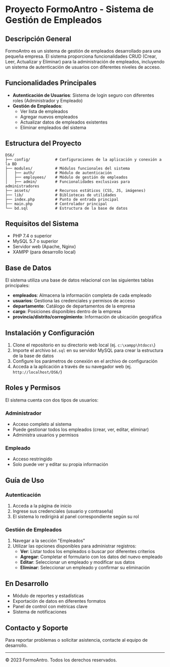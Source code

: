 # Proyecto FormoAntro - Sistema de Gestión de Empleados

## Descripción General

FormoAntro es un sistema de gestión de empleados desarrollado para una pequeña empresa. El sistema proporciona funcionalidades CRUD (Crear, Leer, Actualizar y Eliminar) para la administración de empleados, incluyendo un sistema de autenticación de usuarios con diferentes niveles de acceso.

## Funcionalidades Principales

- **Autenticación de Usuarios**: Sistema de login seguro con diferentes roles (Administrador y Empleado)
- **Gestión de Empleados**:
  - Ver lista de empleados
  - Agregar nuevos empleados
  - Actualizar datos de empleados existentes
  - Eliminar empleados del sistema

## Estructura del Proyecto

```
DS6/
├── config/           # Configuraciones de la aplicación y conexión a la BD
├── modules/          # Módulos funcionales del sistema
│   ├── auth/         # Módulo de autenticación
│   ├── employees/    # Módulo de gestión de empleados
│   ├── admin/        # Funcionalidades exclusivas para administradores
├── assets/           # Recursos estáticos (CSS, JS, imágenes)
├── lib/              # Bibliotecas de utilidades
├── index.php         # Punto de entrada principal
├── main.php          # Controlador principal
└── bd.sql            # Estructura de la base de datos
```

## Requisitos del Sistema

- PHP 7.4 o superior
- MySQL 5.7 o superior
- Servidor web (Apache, Nginx)
- XAMPP (para desarrollo local)

## Base de Datos

El sistema utiliza una base de datos relacional con las siguientes tablas principales:

- **empleados**: Almacena la información completa de cada empleado
- **usuarios**: Gestiona las credenciales y permisos de acceso
- **departamento**: Catálogo de departamentos de la empresa
- **cargo**: Posiciones disponibles dentro de la empresa
- **provincia/distrito/corregimiento**: Información de ubicación geográfica

## Instalación y Configuración

1. Clone el repositorio en su directorio web local (ej. `c:\xampp\htdocs\`)
2. Importe el archivo `bd.sql` en su servidor MySQL para crear la estructura de la base de datos
3. Configure los parámetros de conexión en el archivo de configuración
4. Acceda a la aplicación a través de su navegador web (ej. `http://localhost/DS6/`)

## Roles y Permisos

El sistema cuenta con dos tipos de usuarios:

### Administrador

- Acceso completo al sistema
- Puede gestionar todos los empleados (crear, ver, editar, eliminar)
- Administra usuarios y permisos

### Empleado

- Acceso restringido
- Solo puede ver y editar su propia información

## Guía de Uso

### Autenticación

1. Acceda a la página de inicio
2. Ingrese sus credenciales (usuario y contraseña)
3. El sistema lo redirigirá al panel correspondiente según su rol

### Gestión de Empleados

1. Navegar a la sección "Empleados"
2. Utilizar las opciones disponibles para administrar registros:
   - **Ver**: Listar todos los empleados o buscar por diferentes criterios
   - **Agregar**: Completar el formulario con los datos del nuevo empleado
   - **Editar**: Seleccionar un empleado y modificar sus datos
   - **Eliminar**: Seleccionar un empleado y confirmar su eliminación

## En Desarrollo

- Módulo de reportes y estadísticas
- Exportación de datos en diferentes formatos
- Panel de control con métricas clave
- Sistema de notificaciones

## Contacto y Soporte

Para reportar problemas o solicitar asistencia, contacte al equipo de desarrollo.

---

© 2023 FormoAntro. Todos los derechos reservados.
